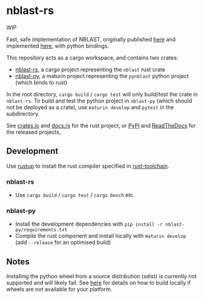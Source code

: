 # nblast-rs

WIP

Fast, safe implementation of NBLAST, originally published [here](https://www.ncbi.nlm.nih.gov/pmc/articles/PMC4961245/) and implemented [here](https://github.com/natverse/nat.nblast/), with python bindings.

This repository acts as a cargo workspace, and contains two crates:

- [nblast-rs](./nblast-rs), a cargo project representing the `nblast` rust crate
- [nblast-py](./nblast-py), a maturin project representing the `pynblast` python project (which binds to rust)

In the root directory, `cargo build` / `cargo test` will only build/test the crate in `nblast-rs`.
To build and test the python project in `nblast-py` (which should not be deployed as a crate), use `maturin develop` and `pytest` in the subdirectory.

See [crates.io](https://crates.io/crates/rand) and [docs.rs](https://docs.rs/nblast) for the rust project,
or [PyPI](https://pypi.org/project/pynblast) and [ReadTheDocs]() for the released projects,

## Development

Use [rustup](https://rustup.rs/) to install the rust compiler specified in [rust-toolchain](./rust-toolchain).

### nblast-rs

- Use `cargo build` / `cargo test` / `cargo bench` etc.

### nblast-py

- Install the development dependencies with `pip install -r nblast-py/requirements.txt`
- Compile the rust component and install locally with `maturin develop` (add `--release` for an optimised build)

## Notes

Installing the python wheel from a source distribution (sdist) is currently not supported and will likely fail.
See [here](./nblast-py/README.rst) for details on how to build locally if wheels are not available for your platform.
